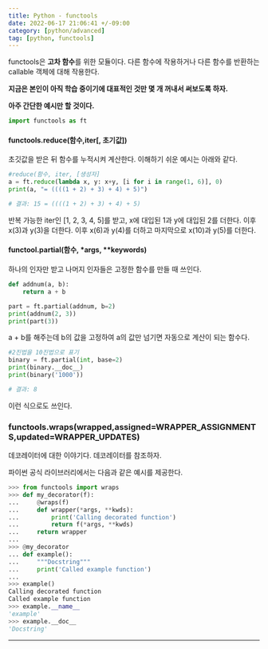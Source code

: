 ```yaml
---
title: Python - functools
date: 2022-06-17 21:06:41 +/-09:00
category: [python/advanced]
tag: [python, functools]
---
```


functools은 **고차 함수**를 위한 모듈이다. 다른 함수에 작용하거나 다른 함수를 반환하는 callable 객체에 대해 작용한다.

**지금은 본인이 아직 학습 중이기에 대표적인 것만 몇 개 꺼내서 써보도록 하자.**

**아주 간단한 예시만 할 것이다.**

```python
import functools as ft
```

#### **functools.reduce(함수,iter\[, 초기값\])**

초깃값을 받은 뒤 함수를 누적시켜 계산한다. 이해하기 쉬운 예시는 아래와 같다.

```python
#reduce(함수, iter, [생성자]
a = ft.reduce(lambda x, y: x+y, [i for i in range(1, 6)], 0)
print(a, "= ((((1 + 2) + 3) + 4) + 5)")

# 결과: 15 = ((((1 + 2) + 3) + 4) + 5)
```

반복 가능한 iter인 \[1, 2, 3, 4, 5\]를 받고, x에 대입된 1과 y에 대입된 2를 더한다. 이후 x(3)과 y(3)을 더한다. 이후 x(6)과 y(4)를 더하고 마지막으로 x(10)과 y(5)를 더한다.

#### **functool.partial(함수, \*args, \*\*keywords)**

하나의 인자만 받고 나머지 인자들은 고정한 함수를 만들 때 쓰인다.

```python
def addnum(a, b):
    return a + b

part = ft.partial(addnum, b=2)
print(addnum(2, 3))
print(part(3))
```

a + b를 해주는데 b의 값을 고정하여 a의 값만 넘기면 자동으로 계산이 되는 함수다.

```python
#2진법을 10진법으로 표기
binary = ft.partial(int, base=2)
print(binary.__doc__)
print(binary('1000'))

# 결과: 8
```

이런 식으로도 쓰인다.

### **functools.wraps(wrapped,assigned=WRAPPER_ASSIGNMENTS,updated=WRAPPER_UPDATES)**

데코레이터에 대한 이야기다. 데코레이터를 참조하자.

파이썬 공식 라이브러리에서는 다음과 같은 예시를 제공한다.

```python
>>> from functools import wraps
>>> def my_decorator(f):
...     @wraps(f)
...     def wrapper(*args, **kwds):
...         print('Calling decorated function')
...         return f(*args, **kwds)
...     return wrapper
...
>>> @my_decorator
... def example():
...     """Docstring"""
...     print('Called example function')
...
>>> example()
Calling decorated function
Called example function
>>> example.__name__
'example'
>>> example.__doc__
'Docstring'
```
  
---
